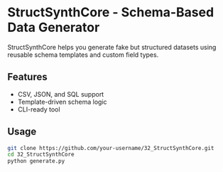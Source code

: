 # StructSynthCore - Schema-Based Data Generator

StructSynthCore helps you generate fake but structured datasets using reusable schema templates and custom field types.

## Features
- CSV, JSON, and SQL support  
- Template-driven schema logic  
- CLI-ready tool  

## Usage
```bash
git clone https://github.com/your-username/32_StructSynthCore.git
cd 32_StructSynthCore
python generate.py
